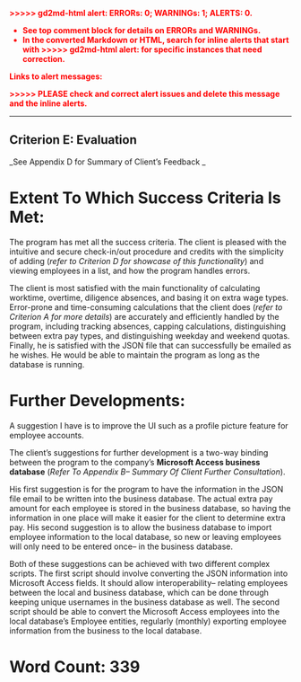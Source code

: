 <p style="color: red; font-weight: bold">>>>>>  gd2md-html alert:  ERRORs: 0; WARNINGs: 1; ALERTS: 0.</p>
<ul style="color: red; font-weight: bold"><li>See top comment block for details on ERRORs and WARNINGs. <li>In the converted Markdown or HTML, search for inline alerts that start with >>>>>  gd2md-html alert:  for specific instances that need correction.</ul>

<p style="color: red; font-weight: bold">Links to alert messages:</p>
<p style="color: red; font-weight: bold">>>>>> PLEASE check and correct alert issues and delete this message and the inline alerts.<hr></p>



## **Criterion E: Evaluation**

_See Appendix D for Summary of Client’s Feedback _


# Extent To Which Success Criteria Is Met: 

The program has met all the success criteria. The client is pleased with the intuitive and secure check-in/out procedure and credits with the simplicity of adding (_refer to Criterion D for showcase of this functionality_) and viewing employees in a list, and how the program handles errors.

The client is most satisfied with the main functionality of calculating worktime, overtime, diligence absences, and basing it on extra wage types. Error-prone and time-consuming calculations that the client does (_refer to Criterion A for more details_) are accurately and efficiently handled by the program, including tracking absences, capping calculations, distinguishing between extra pay types, and distinguishing weekday and weekend quotas. Finally, he is satisfied with the JSON file that can successfully be emailed as he wishes. He would be able to maintain the program as long as the database is running.


# Further Developments: 

A suggestion I have is to improve the UI such as a profile picture feature for employee accounts.

The client’s suggestions for further development is a two-way binding between the program to the company’s **Microsoft Access business database** (_Refer To Appendix B– Summary Of Client Further Consultation_).

His first suggestion is for the program to have the information in the JSON file email to be written into the business database. The actual extra pay amount for each employee is stored in the business database, so having the information in one place will make it easier for the client to determine extra pay. His second suggestion is to allow the business database to import employee information to the local database, so new or leaving employees will only need to be entered once– in the business database.

Both of these suggestions can be achieved with two different complex scripts. The first script should involve converting the JSON information into Microsoft Access fields. It should allow interoperability– relating employees between the local and business database, which can be done through keeping unique usernames in the business database as well. The second script should be able to convert the Microsoft Access employees into the local database’s Employee entities, regularly (monthly) exporting employee information from the business to the local database.


# Word Count: 339
